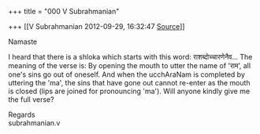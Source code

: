 +++
title = "000 V Subrahmanian"

+++
[[V Subrahmanian	2012-09-29, 16:32:47 [Source](https://groups.google.com/g/bvparishat/c/0ekSuldbyvM)]]



Namaste  
  
I heard that there is a shloka which starts with this word:
राशब्दोच्चारणेनैव... The meaning of the verse is: By opening the mouth to utter the name of 'राम’, all one's sins go out of oneself. And when the ucchAraNam is completed by uttering the 'ma', the sins that have gone out cannot re-enter as the mouth is closed (lips are joined for pronouncing 'ma'). Will anyone kindly give me the full verse?  
  
Regards  
subrahmanian.v   

